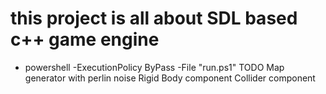 # this project is all about SDL based c++ game engine

- powershell -ExecutionPolicy ByPass -File "run.ps1"
TODO 
Map generator with perlin noise
Rigid Body component
Collider component

